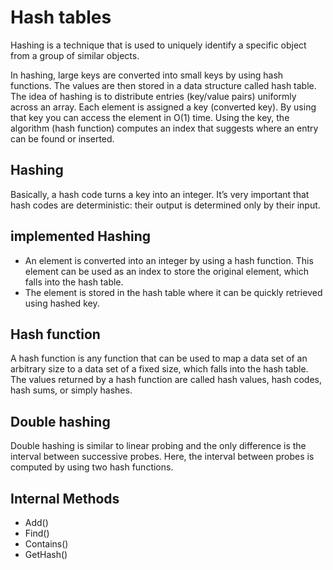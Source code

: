 # Hash tables
Hashing is a technique that is used to uniquely identify a specific object from a group of similar objects. 

In hashing, large keys are converted into small keys by using hash functions. The values are then stored in a data structure called hash table. The idea of hashing is to distribute entries (key/value pairs) uniformly across an array. Each element is assigned a key (converted key). By using that key you can access the element in O(1) time. Using the key, the algorithm (hash function) computes an index that suggests where an entry can be found or inserted.

## Hashing
Basically, a hash code turns a key into an integer. It’s very important that hash codes are deterministic: their output is determined only by their input.

## implemented Hashing

* An element is converted into an integer by using a hash function. This element can be used as an index to store the original element, which falls into the hash table.
* The element is stored in the hash table where it can be quickly retrieved using hashed key.

## Hash function
A hash function is any function that can be used to map a data set of an arbitrary size to a data set of a fixed size, which falls into the hash table. The values returned by a hash function are called hash values, hash codes, hash sums, or simply hashes.

## Double hashing
Double hashing is similar to linear probing and the only difference is the interval between successive probes. Here, the interval between probes is computed by using two hash functions.

## Internal Methods
* Add()
* Find()
* Contains()
* GetHash()
